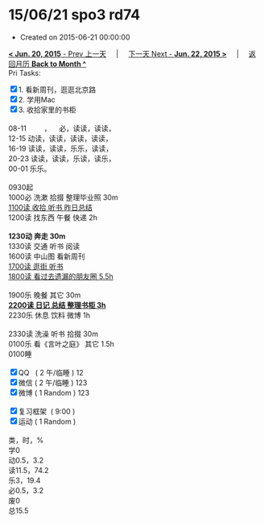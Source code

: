 # 15/06/21 spo3 rd74

- Created on 2015-06-21 00:00:00

[**< Jun. 20, 2015** - Prev 上一天](/lifelogs/2015/06/d20.md) &nbsp; &nbsp; | &nbsp; &nbsp; [下一天 Next - **Jun. 22, 2015 >**](/lifelogs/2015/06/d22.md) &nbsp; &nbsp; |  &nbsp; &nbsp; [返回月历 **Back to Month ^**](/lifelogs/2015/06/index.md)
<br/>Pri Tasks:</strong></div><div><input type="checkbox" checked="true" />1. 看新周刊，逛逛北京路</div><div><input type="checkbox" checked="true" />2. 学用Mac</div><div><input type="checkbox" checked="true" />3. 收拾家里的书柜<br/></div><div><br clear="none"/></div><div>08-11         ，    必，读读，读读，</div><div>12-15 动读，读读，读读，读读，</div><div>16-19 读读，读读，乐乐，读读，</div><div>20-23 读读，读读，乐读，读乐，</div><div>00-01 乐乐。</div><div><br clear="none"/></div><div>0930起</div><div>1000必 洗漱 拾掇 整理毕业照 30m</div><div><u>1100读 收拾 听书 昨日总结</u></div><div>1200读 找东西 午餐 快递 2h</div><div><br/></div><div><b>1230动 奔走 30m</b><br/><div>1330读 交通 听书 阅读</div><div>1600读 中山图 看新周刊</div><div><u>1700读 逛街 听书</u></div></div><div><u>1800读 看过去遗漏的朋友圈 5.5h</u></div><div><br/></div><div>1900乐 晚餐 其它 30m</div><div><b><u>2200读 日记 总结 整理书柜 3h</u></b></div><div>2230乐 休息 饮料 微博 1h</div><div><br/></div><div>2330读 洗澡 听书 拾掇 30m</div><div>0100乐 看《言叶之庭》 其它 1.5h</div><div>0100睡</div><div><br clear="none"/></div><div><input type="checkbox" checked="true" />QQ   ( 2 午/临睡 ) 12<br clear="none"/><input type="checkbox" checked="true" />微信 ( 2 午/临睡 ) 123</div><div><input type="checkbox" checked="true" />微博 ( 1 Random ) 123</div><div><br clear="none"/></div><div><input type="checkbox" checked="true" />复习框架  ( 9:00 ) <br clear="none"/></div><div><input type="checkbox" checked="true" />运动 ( 1 Random ) </div><div><div><br clear="none"/></div>类，时，%<br clear="none"/>学0<br clear="none"/>动0.5，3.2</div><div>读11.5，74.2</div><div>乐3，19.4</div><div>必0.5，3.2</div><div>废0<br clear="none"/>总15.5</div>
